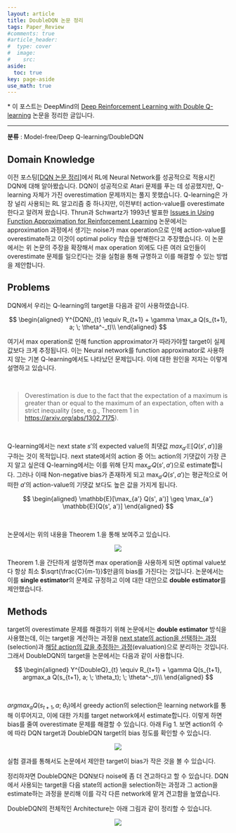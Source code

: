 ```yaml
---
layout: article
title: DoubleDQN 논문 정리
tags: Paper_Review
#comments: true
#article_header:
#  type: cover
#  image:
#    src:
aside:
  toc: true
key: page-aside
use_math: true
---
```


  \* 이 포스트는 DeepMind의 [Deep Reinforcement Learning with Double Q-learning](https://arxiv.org/pdf/1509.06461.pdf) 논문을 정리한 글입니다.

  ----------------------------------------------------------------------

**분류** : Model-free/Deep Q-learning/DoubleDQN  

## Domain Knowledge

  이전 포스팅[[DQN 논문 정리](https://loteeyoon.github.io/2022/01/04/DQN-%EB%85%BC%EB%AC%B8-%EC%A0%95%EB%A6%AC.html)]에서 RL에 Neural Network를 성공적으로 적용시킨 DQN에 대해 알아봤습니다. DQN이 성공적으로 Atari 문제를 푸는 데 성공했지만, Q-learning 자체가 가진 overestimation 문제까지는 풀지 못했습니다. Q-learning은 가장 널리 사용되는 RL 알고리즘 중 하나지만, 이전부터 action-value를 overestimate 한다고 알려져 왔습니다. Thrun과 Schwartz가 1993년 발표한 [Issues in Using Function Approximation for Reinforcement Learning](https://www.ri.cmu.edu/pub_files/pub1/thrun_sebastian_1993_1/thrun_sebastian_1993_1.pdf) 논문에서는 approximation 과정에서 생기는 noise가 max operation으로 인해 action-value를 overestimate하고 이것이 optimal policy 학습을 방해한다고 주장했습니다. 이 논문에서는 위 논문의 주장을 확장해서 max operation 외에도 다른 여러 요인들이 overestimate 문제를 일으킨다는 것을 실험을 통해 규명하고 이를 해결할 수 있는 방법을 제안합니다.


## Problems

  DQN에서 우리는 Q-learning의 target을 다음과 같이 사용하였습니다.

$$
\begin{aligned}
Y^{DQN}_{t} \equiv R_{t+1} + \gamma \max_a Q(s_{t+1}, a; \; \theta^-_t)\\
\end{aligned}
$$

  여기서 max operation로 인해 function approximator가 따라가야할 target이 실제값보다 크게 추정됩니다. 이는 Neural network를 function approximator로 사용하지 않는 기본 Q-learning에서도 나타났던 문제입니다. 이에 대한 원인을 저자는 이렇게 설명하고 있습니다.

<br/>

>Overestimation is due to the fact that the expectation of a maximum is greater than or equal to the maximum of an expectation, often with a strict inequality (see, e.g., Theorem 1 in https://arxiv.org/abs/1302.7175).

<br/>

  Q-learning에서는 next state $s'$의 expected value의 최댓값 $max_{a'}\mathbb{E}[ Q(s', a') ]$을 구하는 것이 목적입니다. next state에서의 action 중 어느 action의 기댓값이 가장 큰지 알고 싶은데 Q-learning에서는 이를 위해 단지 $\max_{a'}Q(s', a')$으로 estimate합니다. 그러나 이때 Non-negative bias가 존재하게 되고 $\max_{a'}Q(s', a')$는 평균적으로 어떠한 $a'$의 action-value의 기댓값 보다도 높은 값을 가지게 됩니다.

$$
\begin{aligned}
\mathbb{E}[\max_{a'} Q(s', a')] \geq \max_{a'} \mathbb{E}[Q(s', a')]
\end{aligned}
$$

<br/>

  논문에서는 위의 내용을 Theorem 1.을 통해 보여주고 있습니다.  


<p align="center"><img src="https://github.com/LoteeYoon/LoteeYoon.github.io/blob/master/DoubleDQN_Theorem.png?raw=true"></p>

  Theorem 1.을 간단하게 설명하면 max operation을 사용하게 되면 optimal value보다 항상 최소 $\sqrt{\frac{C}{m-1}}$만큼의 bias를 가진다는 것입니다. 논문에서는 이를 **single estimator**의 문제로 규정하고 이에 대한 대안으로 **double estimator**를 제안했습니다.


## Methods

  target의 overestimate 문제를 해결하기 위해 논문에서는 **double estimator** 방식을 사용했는데, 이는 target을 계산하는 과정을 <U>next state의 action을 선택하는 과정</U>(selection)과 <U>해당 action의 값을 추정하는 과정</U>(evaluation)으로 분리하는 것입니다. 그래서 DoubleDQN의 target을 논문에서는 다음과 같이 사용합니다.


$$
\begin{aligned}
Y^{DoubleQ}_{t} \equiv R_{t+1} + \gamma Q(s_{t+1}, argmax_a Q(s_{t+1}, a; \; \theta_t); \; \theta^-_t)\\
\end{aligned}
$$

<br/>

$argmax_aQ(s_{t+1}, a; \; \theta_t)$에서 greedy action의 selection은 learning network를 통해 이루어지고, 이에 대한 가치를 target network에서 estimate합니다. 이렇게 하면 bias를 줄여 overestimate 문제를 해결할 수 있습니다. 아래 Fig 1. 보면 action의 수에 따라 DQN target과 DoubleDQN target의 bias 정도를 확인할 수 있습니다.


<p align="center"><img src="https://github.com/LoteeYoon/LoteeYoon.github.io/blob/master/DoubleDQN_Figure_1.png?raw=true"></p>

실험 결과를 통해서도 논문에서 제안한 target이 bias가 작은 것을 볼 수 있습니다.  

정리하자면 DoubleDQN은 DQN보다 noise에 좀 더 견고하다고 할 수 있습니다. DQN에서 사용되는 target을 다음 state의 action을 selection하는 과정과 그 action을 estimate하는 과정을 분리해 이를 각각 다른 network에 맡겨 견고함을 높였습니다.  

DoubleDQN의 전체적인 Architecture는 아래 그림과 같이 정리할 수 있습니다.

<p align="center"><img src="https://github.com/LoteeYoon/LoteeYoon.github.io/blob/master/DoubleDQN_architecture.jpg?raw=true"></p>
